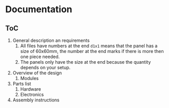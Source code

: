 # Documentation

## ToC
1. General description an requirements
	1. All files have numbers at the end `d1x1` means that the panel has a size of 60x60mm, the number at the end marks if there is more then one piece needed.
	2. The panels only have the size at the end because the quantity depends on your setup.
2. Overview of the design
	1. Modules
3. Parts list
	1. Hardware
	2. Electronics
4. Assembly instructions